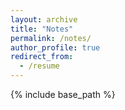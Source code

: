 ```yaml
---
layout: archive
title: "Notes"
permalink: /notes/
author_profile: true
redirect_from:
  - /resume
---
```


{% include base_path %}


